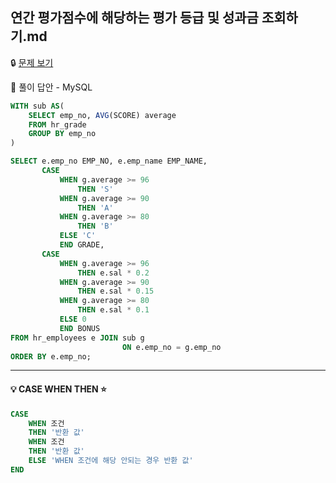 ## **연간 평가점수에 해당하는 평가 등급 및 성과금 조회하기.md**

🔒 [문제 보기](https://school.programmers.co.kr/learn/courses/30/lessons/284528)

🔑 풀이 답안 - MySQL

```SQL
WITH sub AS(
    SELECT emp_no, AVG(SCORE) average
    FROM hr_grade
    GROUP BY emp_no
)

SELECT e.emp_no EMP_NO, e.emp_name EMP_NAME,
       CASE
           WHEN g.average >= 96
               THEN 'S'
           WHEN g.average >= 90
               THEN 'A'
           WHEN g.average >= 80
               THEN 'B'
           ELSE 'C'
           END GRADE,
       CASE
           WHEN g.average >= 96
               THEN e.sal * 0.2
           WHEN g.average >= 90
               THEN e.sal * 0.15
           WHEN g.average >= 80
               THEN e.sal * 0.1
           ELSE 0
           END BONUS
FROM hr_employees e JOIN sub g
                         ON e.emp_no = g.emp_no
ORDER BY e.emp_no;

```

------

#### 💡 CASE WHEN THEN ⭐

```SQL
CASE
	WHEN 조건
	THEN '반환 값'
	WHEN 조건
	THEN '반환 값'
	ELSE 'WHEN 조건에 해당 안되는 경우 반환 값'
END
```